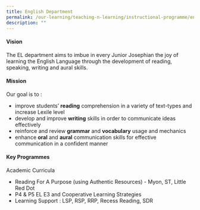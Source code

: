 ```yaml
---
title: English Department
permalink: /our-learning/teaching-n-learning/instructional-programme/english-department/
description: ""
---
```

<h4><strong>Vision</strong></h4>
<p>The EL department aims to imbue in every Junior Josephian the joy of learning the English Language through the development of reading, speaking, writing and aural skills.</p>
<h4><strong>Mission</strong></h4>
<p>Our goal is to :</p>
<ul>
<li>improve students’&nbsp;<strong>reading</strong>&nbsp;comprehension in a variety of text-types and increase Lexile level</li>
<li>develop and improve&nbsp;<strong>writing</strong>&nbsp;skills in order to communicate ideas effectively</li>
<li>reinforce and review&nbsp;<strong>grammar</strong>&nbsp;and&nbsp;<strong>vocabulary</strong>&nbsp;usage and mechanics</li>
<li>enhance&nbsp;<strong>oral</strong>&nbsp;and&nbsp;<strong>aural</strong>&nbsp;communication skills for effective communication in a confident manner</li>
</ul>
<h4><strong>Key Programmes</strong></h4>
<p>Academic Curricula</p>
<ul>
<li>Reading For A Purpose (using Authentic Resources) - Myon, ST, Little Red Dot</li>
<li>P4 &amp; P5 EL E3 and Cooperative Learning Strategies</li>
<li>Learning Support : LSP, RSP, RRP, Recess Reading, SDR</li>
</ul>
